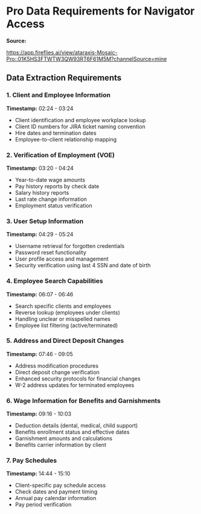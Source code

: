 # Pro Data Requirements for Navigator Access

**Source:**

https://app.fireflies.ai/view/ataraxis-Mosaic-Pro::01K5HS3FTWTW3QW93RT6F61M5M?channelSource=mine


## Data Extraction Requirements

### 1. Client and Employee Information
**Timestamp:** 02:24 - 03:24
- Client identification and employee workplace lookup
- Client ID numbers for JIRA ticket naming convention
- Hire dates and termination dates
- Employee-to-client relationship mapping

### 2. Verification of Employment (VOE)
**Timestamp:** 03:20 - 04:24
- Year-to-date wage amounts
- Pay history reports by check date
- Salary history reports
- Last rate change information
- Employment status verification

### 3. User Setup Information
**Timestamp:** 04:29 - 05:24
- Username retrieval for forgotten credentials
- Password reset functionality
- User profile access and management
- Security verification using last 4 SSN and date of birth

### 4. Employee Search Capabilities
**Timestamp:** 06:07 - 06:46
- Search specific clients and employees
- Reverse lookup (employees under clients)
- Handling unclear or misspelled names
- Employee list filtering (active/terminated)

### 5. Address and Direct Deposit Changes
**Timestamp:** 07:46 - 09:05
- Address modification procedures
- Direct deposit change verification
- Enhanced security protocols for financial changes
- W-2 address updates for terminated employees

### 6. Wage Information for Benefits and Garnishments
**Timestamp:** 09:16 - 10:03
- Deduction details (dental, medical, child support)
- Benefits enrollment status and effective dates
- Garnishment amounts and calculations
- Benefits carrier information by client

### 7. Pay Schedules
**Timestamp:** 14:44 - 15:10
- Client-specific pay schedule access
- Check dates and payment timing
- Annual pay calendar information
- Pay period verification